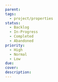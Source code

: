 ```yaml
---
parent:
tags:
  - project/properties
status:
  - Backlog
  - In-Progress
  - Completed
  - Abandoned
priority:
  - High
  - Normal
  - Low
due:
cover:
description:
---
```

